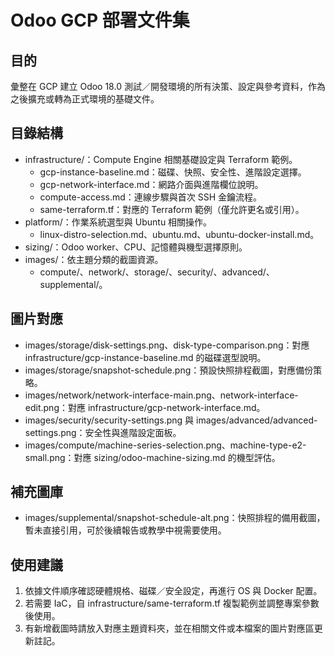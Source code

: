 # Odoo GCP 部署文件集

## 目的
彙整在 GCP 建立 Odoo 18.0 測試／開發環境的所有決策、設定與參考資料，作為之後擴充或轉為正式環境的基礎文件。

## 目錄結構
- infrastructure/：Compute Engine 相關基礎設定與 Terraform 範例。
  - gcp-instance-baseline.md：磁碟、快照、安全性、進階設定選擇。
  - gcp-network-interface.md：網路介面與進階欄位說明。
  - compute-access.md：連線步驟與首次 SSH 金鑰流程。
  - same-terraform.tf：對應的 Terraform 範例（僅允許更名或引用）。
- platform/：作業系統選型與 Ubuntu 相關操作。
  - linux-distro-selection.md、ubuntu.md、ubuntu-docker-install.md。
- sizing/：Odoo worker、CPU、記憶體與機型選擇原則。
- images/：依主題分類的截圖資源。
  - compute/、network/、storage/、security/、advanced/、supplemental/。

## 圖片對應
- images/storage/disk-settings.png、disk-type-comparison.png：對應 infrastructure/gcp-instance-baseline.md 的磁碟選型說明。
- images/storage/snapshot-schedule.png：預設快照排程截圖，對應備份策略。
- images/network/network-interface-main.png、network-interface-edit.png：對應 infrastructure/gcp-network-interface.md。
- images/security/security-settings.png 與 images/advanced/advanced-settings.png：安全性與進階設定面板。
- images/compute/machine-series-selection.png、machine-type-e2-small.png：對應 sizing/odoo-machine-sizing.md 的機型評估。

## 補充圖庫
- images/supplemental/snapshot-schedule-alt.png：快照排程的備用截圖，暫未直接引用，可於後續報告或教學中視需要使用。

## 使用建議
1. 依據文件順序確認硬體規格、磁碟／安全設定，再進行 OS 與 Docker 配置。
2. 若需要 IaC，自 infrastructure/same-terraform.tf 複製範例並調整專案參數後使用。
3. 有新增截圖時請放入對應主題資料夾，並在相關文件或本檔案的圖片對應區更新註記。
